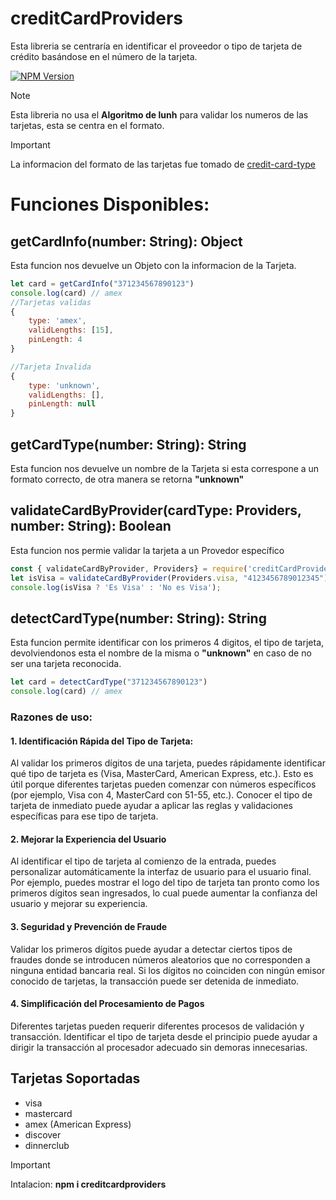 # creditCardProviders
Esta libreria se centraría en identificar el proveedor o tipo de tarjeta de crédito basándose en el número de la tarjeta.

[![NPM Version](https://img.shields.io/npm/v/creditcardproviders.svg)](https://www.npmjs.com/package/creditcardproviders)

> [!NOTE]  
> Esta libreria no usa  el **Algoritmo de lunh** para validar los numeros de las tarjetas, esta se centra en el formato.

> [!IMPORTANT]  
> La informacion del formato de las tarjetas fue tomado de [credit-card-type](github.com/braintree/credit-card-type)
# Funciones Disponibles:

## getCardInfo(number: String): Object

Esta funcion nos devuelve un Objeto con la informacion de la Tarjeta.

```js
let card = getCardInfo("371234567890123")
console.log(card) // amex
//Tarjetas validas
{
	type: 'amex',
	validLengths: [15],
	pinLength: 4
}

//Tarjeta Invalida 
{
	type: 'unknown',
	validLengths: [],
	pinLength: null
}

```
## getCardType(number: String): String
Esta funcion nos devuelve un nombre de la Tarjeta si esta correspone a un formato correcto, de otra manera se retorna **"unknown"**
## validateCardByProvider(cardType: Providers, number: String): Boolean


Esta funcion nos permie validar la tarjeta a un Provedor específico

```js
const { validateCardByProvider, Providers} = require('creditCardProviders');
let isVisa = validateCardByProvider(Providers.visa, "4123456789012345")
console.log(isVisa ? 'Es Visa' : 'No es Visa');
```
## detectCardType(number: String): String

Esta funcion permite identificar con los primeros 4 digitos, el tipo de tarjeta, devolviendonos esta el nombre de la misma o **"unknown"** en caso de no ser una tarjeta reconocida.

```js
let card = detectCardType("371234567890123")
console.log(card) // amex
```

### Razones de uso:

#### 1. Identificación Rápida del Tipo de Tarjeta:

Al validar los primeros dígitos de una tarjeta, puedes rápidamente identificar qué tipo de tarjeta es (Visa, MasterCard, American Express, etc.). Esto es útil porque diferentes tarjetas pueden comenzar con números específicos (por ejemplo, Visa con 4, MasterCard con 51-55, etc.). Conocer el tipo de tarjeta de inmediato puede ayudar a aplicar las reglas y validaciones específicas para ese tipo de tarjeta.

#### 2. Mejorar la Experiencia del Usuario
Al identificar el tipo de tarjeta al comienzo de la entrada, puedes personalizar automáticamente la interfaz de usuario para el usuario final. Por ejemplo, puedes mostrar el logo del tipo de tarjeta tan pronto como los primeros dígitos sean ingresados, lo cual puede aumentar la confianza del usuario y mejorar su experiencia.

#### 3. Seguridad y Prevención de Fraude
Validar los primeros dígitos puede ayudar a detectar ciertos tipos de fraudes donde se introducen números aleatorios que no corresponden a ninguna entidad bancaria real. Si los dígitos no coinciden con ningún emisor conocido de tarjetas, la transacción puede ser detenida de inmediato.

#### 4. Simplificación del Procesamiento de Pagos
Diferentes tarjetas pueden requerir diferentes procesos de validación y transacción. Identificar el tipo de tarjeta desde el principio puede ayudar a dirigir la transacción al procesador adecuado sin demoras innecesarias.

## Tarjetas Soportadas

- visa
- mastercard
- amex (American Express)
- discover
- dinnerclub

> [!IMPORTANT]  
> Intalacion: **npm i creditcardproviders**